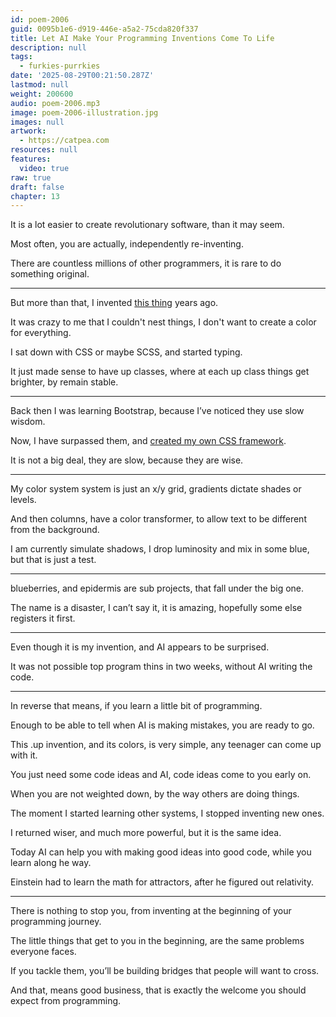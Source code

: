 ```yaml
---
id: poem-2006
guid: 0095b1e6-d919-446e-a5a2-75cda820f337
title: Let AI Make Your Programming Inventions Come To Life
description: null
tags:
  - furkies-purrkies
date: '2025-08-29T00:21:50.287Z'
lastmod: null
weight: 200600
audio: poem-2006.mp3
image: poem-2006-illustration.jpg
images: null
artwork:
  - https://catpea.com
resources: null
features:
  video: true
raw: true
draft: false
chapter: 13
---
```


It is a lot easier to create revolutionary software,
than it may seem.

Most often, you are actually,
independently re-inventing.

There are countless millions of other programmers,
it is rare to do something original.

---

But more than that,
I invented [this thing][1] years ago.

It was crazy to me that I couldn't nest things,
I don't want to create a color for everything.

I sat down with CSS or maybe SCSS,
and started typing.

It just made sense to have up classes,
where at each up class things get brighter, by remain stable.

---

Back then I was learning Bootstrap,
because I’ve noticed they use slow wisdom.

Now, I have surpassed them,
and [created my own CSS framework][2].

It is not a big deal, they are slow,
because they are wise.

---

My color system system is just an x/y grid,
gradients dictate shades or levels.

And then columns, have a color transformer,
to allow text to be different from the background.

I am currently simulate shadows,
I drop luminosity and mix in some blue, but that is just a test.

---

blueberries, and epidermis are sub projects,
that fall under the big one.

The name is a disaster, I can’t say it,
it is amazing, hopefully some else registers it first.

---

Even though it is my invention,
and AI appears to be surprised.

It was not possible top program thins in two weeks,
without AI writing the code.

---

In reverse that means,
if you learn a little bit of programming.

Enough to be able to tell when AI is making mistakes,
you are ready to go.

This .up invention, and its colors,
is very simple, any teenager can come up with it.

You just need some code ideas and AI,
code ideas come to you early on.

When you are not weighted down,
by the way others are doing things.

The moment I started learning other systems,
I stopped inventing new ones.

I returned wiser, and much more powerful,
but it is the same idea.

Today AI can help you with making good ideas into good code,
while you learn along he way.

Einstein had to learn the math for attractors,
after he figured out relativity.

---

There is nothing to stop you,
from inventing at the beginning of your programming journey.

The little things that get to you in the beginning,
are the same problems everyone faces.

If you tackle them,
you’ll be building bridges that people will want to cross.

And that, means good business,
that is exactly the welcome you should expect from programming.

[1]: https://catpea.github.io/blueberries/
[2]: https://github.com/catpea/epidermis

